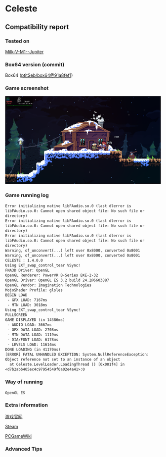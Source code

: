# Celeste

## Compatibility report

### Tested on

[Milk-V-M1--Jupiter](/docs/hardwares#milk-v-m1--jupiter)

### Box64 version (commit)

Box64 ([ptitSeb/box64@91a8fef1](ptitSeb/box64@91a8fef1))

### Game screenshot

![Game operation effect](./img/Celeste.png)

### Game running log

```shell
Error initializing native libFAudio.so.0 (last dlerror is libFAudio.so.0: Cannot open shared object file: No such file or directory)
Error initializing native libFAudio.so.0 (last dlerror is libFAudio.so.0: Cannot open shared object file: No such file or directory)
Error initializing native libFAudio.so.0 (last dlerror is libFAudio.so.0: Cannot open shared object file: No such file or directory)
Warning, of_unconvert(...) left over 0x8000, converted 0x8001
Warning, of_unconvert(...) left over 0x8000, converted 0x8001
CELESTE : 1.4.0.0
Using EXT_swap_control_tear VSync!
FNA3D Driver: OpenGL
OpenGL Renderer: PowerVR B-Series BXE-2-32
OpenGL Driver: OpenGL ES 3.2 build 24.2@6603887
OpenGL Vendor: Imagination Technologies
MojoShader Profile: glsles
BEGIN LOAD
 - GFX LOAD: 7167ms
 - MTN LOAD: 3018ms
Using EXT_swap_control_tear VSync!
FULLSCREEN
GAME DISPLAYED (in 14386ms)
 - AUDIO LOAD: 3667ms
 - GFX DATA LOAD: 2708ms
 - MTN DATA LOAD: 1119ms
 - DIA/FONT LOAD: 6178ms
 - LEVELS LOAD: 11614ms
DONE LOADING (in 41170ms)
[ERROR] FATAL UNHANDLED EXCEPTION: System.NullReferenceException: Object reference not set to an instance of an object
  at Celeste.LevelLoader.LoadingThread () [0x001f4] in <d7b2abb405ec4c97954549f0a02e4a41>:0 
```

### Way of running

```shell
OpenGL ES
```

### Extra information

[游戏官网](https://www.celestegame.com/)

[Steam](https://store.steampowered.com/app/504230/Celeste/)

[PCGameWiki](https://www.pcgamingwiki.com/wiki/Celeste)

### Advanced Tips